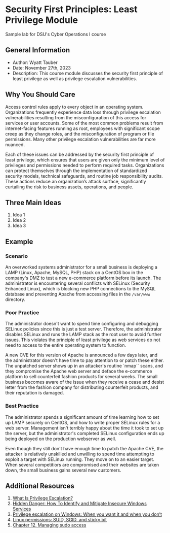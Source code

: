 # Security First Principles: Least Privilege Module
Sample lab for DSU's Cyber Operations I course

## General Information
-   Author: Wyatt Tauber
-   Date: November 27th, 2023
-   Description: This course module discusses the security first principle of least privilege as well as privilege escalation vulnerabilities.

## Why You Should Care
Access control rules apply to every object in an operating system. Organizations frequently experience data loss through privilege escalation vulnerabilities resulting from the misconfiguration of this access for services or user accounts. Some of the most common problems result from internet-facing features running as root, employees with significant scope creep as they change roles, and the misconfiguration of program or file permissions. Many other privilege escalation vulnerabilities are far more nuanced.

Each of these issues can be addressed by the security first principle of least privilege, which ensures that users are given only the minimum level of privileges and permissions needed to perform required tasks. Organizations can protect themselves through the implementation of standardized security models, technical safeguards, and routine job responsibility audits. These actions reduce an organization’s attack surface, significantly curtailing the risk to business assets, operations, and people.

## Three Main Ideas
1.	Idea 1
2.	Idea 2
3.	Idea 3

## Example
### Scenario
An overworked systems administrator for a small business is deploying a LAMP (Linux, Apache, MySQL, PHP) stack on a CentOS box in the company's DMZ to test a new e-commerce platform before its launch. The administrator is encountering several conflicts with SELinux (Security Enhanced Linux), which is blocking new PHP connections to the MySQL database and preventing Apache from accessing files in the `/var/www` directory.

### Poor Practice
The administrator doesn't want to spend time configuring and debugging SELinux policies since this is just a test server. Therefore, the administrator disables SELinux and runs the LAMP stack as the root user to avoid further issues. This violates the principle of least privilege as web services do not need to access to the entire operating system to function.

A new CVE for this version of Apache is announced a few days later, and the administrator doesn't have time to pay attention to or patch these either. The unpatched server shows up in an attacker's routine `nmap`` scans, and they compromise the Apache web server and deface the e-commerce platform to sell counterfeit fashion products for several weeks. The small business becomes aware of the issue when they receive a cease and desist letter from the fashion company for distributing counterfeit products, and their reputation is damaged.

### Best Practice
The administrator spends a significant amount of time learning how to set up LAMP securely on CentOS, and how to write proper SELinux rules for a web server. Management isn't terribly happy about the time it took to set up the server, but the administrator's completed SELinux configuration ends up being deployed on the production webserver as well.

Even though they still don't have enough time to patch the Apache CVE, the attacker is relatively unskilled and unwilling to spend time attempting to exploit a target with SELinux running. They move on to an easier target. When several competitiors are compromised and their websites are taken down, the small business gains several new customers.

## Additional Resources
1.  [What Is Privilege Escalation?](https://www.proofpoint.com/us/threat-reference/privilege-escalation)
1.  [Hidden Danger: How To Identify and Mitigate Insecure Windows Services](https://offsec.blog/hidden-danger-how-to-identify-and-mitigate-insecure-windows-services/)
2.  [Privilege escalation on Windows: When you want it and when you don’t](https://delinea.com/blog/windows-privilege-escalation#vert-hor)
3.  [Linux permissions: SUID, SGID, and sticky bit](https://www.redhat.com/sysadmin/suid-sgid-sticky-bit)
4.  [Chapter 12. Managing sudo access](https://access.redhat.com/documentation/en-us/red_hat_enterprise_linux/8/html/configuring_basic_system_settings/managing-sudo-access_configuring-basic-system-settings)